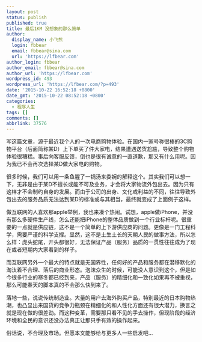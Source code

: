 ```yaml
---
layout: post
status: publish
published: true
title: 最后1KM 没想象的那么简单
author:
  display_name: 小飞熊
  login: fbbear
  email: fbbear@sina.com
  url: 'https://lfbear.com'
author_login: fbbear
author_email: fbbear@sina.com
author_url: 'https://lfbear.com'
wordpress_id: 493
wordpress_url: 'https://lfbear.com/?p=493'
date: '2015-10-22 16:52:18 +0800'
date_gmt: '2015-10-22 08:52:18 +0800'
categories:
  - 程序人生
tags: []
comments: []
abbrlink: 37576
---
```

<p>写这篇文章，源于最近我个人的一次电商购物体验。在国内一家号称很棒的3C购物平台（后面简称某D）上下单买了件大家电，结果遭遇送货尬尴，导致整个购物体验很糟糕。事后向客服反馈，倒也是很有诚意的一直道歉，那又有什么用呢。因为我已不会再次选择某D做大家电的购物。</p>
<p>很多时候，我们可以用一条鱼腥了一锅汤来委婉的解释这个。其实我们可以想一下，无非是由于某D不擅长或能不可及业务，才会将大家物流外包出去。因为只有这样才不会制约自身的发展。而由于公司的出身、文化或利益的不同，往往导致外包出去的服务品质无法达到某D的标准或与其相当，最终就变成了上面例子这样。</p>
<p>做互联网的人喜欢那apple举例，我也来凑个热闹。试想，apple做iPhone，并没有那么多硬件生产线，怎么还能把iPhone的整体品质做到一个行业标杆呢。很重要的一点就是供应链，这不是一个简单的上下游供应商的问题。更像是一门工程科学，需要严谨的科学支撑。显然，这不是土生土长的天朝人民的做事方法，所以怎么样：虎头蛇尾，开头都很好，无法保证产品（服务）品质的一贯性往往成为了现在或者短期内大家看到的样子。</p>
<p>而互联网另外一个最大的特点就是无国界性，任何好的产品和服务都在潜移默化的淘汰着不合理、落后的商业形态。泡沫众生的时候，可能没人意识到这个，但是如今很多行业的寒冬都已经到来，产品（服务）的精细化和一致化如果再不被重视，那么可能春天的脚本真的不会那么快到来了。</p>
<p>落地一些，说说传统制造业。大量的用户去海外购买产品，特别最近的日本购物热潮，也凸显出来国货的竞争力瓶颈在精细化的和人性化方面还有很大潜力，换言之就是现在做的很差劲。而这种变革，需要那只看不见的手去操作，但现阶段的经济环境和全民的意识还没办法真正让那只手有效的操作起来。</p>
<p>俗话说，不合理及市场。但愿本文能够给与更多人一些启发吧&hellip;</p>
